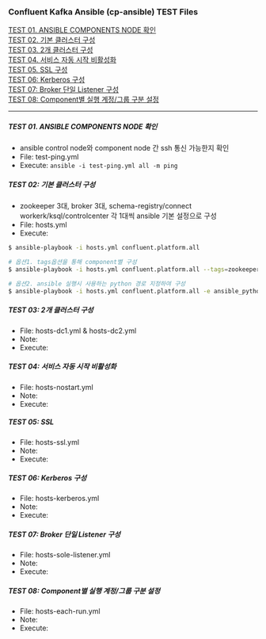 
### Confluent Kafka Ansible (cp-ansible) TEST Files  

[TEST 01. ANSIBLE COMPONENTS NODE 확인](#test-01-ansible-components-node-확인)  
[TEST 02. 기본 클러스터 구성](#test-02-기본-클러스터-구성)  
[TEST 03. 2개 클러스터 구성](#test-03-2개-클러스터-구성)  
[TEST 04. 서비스 자동 시작 비활성화](#test-04-서비스-자동-시작-비활성화)  
[TEST 05. SSL 구성](#test-05-ssl-구성)  
[TEST 06: Kerberos 구성](#test-06-kerberos-구성)  
[TEST 07: Broker 단일 Listener 구성](#test-07-broker-단일-listener-구성)  
[TEST 08: Component별 실행 계정/그룹 구분 설정](#test-08-Component별-실행-계정/그룹-구분-설정)  

---------------------------------------------

##### TEST 01. ANSIBLE COMPONENTS NODE 확인
- ansible control node와 component node 간 ssh 통신 가능한지 확인  
- File: test-ping.yml  
- Execute: `ansible -i test-ping.yml all -m ping`   

##### TEST 02: 기본 클러스터 구성
- zookeeper 3대, broker 3대, schema-registry/connect workerk/ksql/controlcenter 각 1대씩 ansible 기본 설정으로 구성 
- File: hosts.yml   
- Execute:   
```bash
$ ansible-playbook -i hosts.yml confluent.platform.all 

# 옵션1. tags옵션을 통해 component별 구성
$ ansible-playbook -i hosts.yml confluent.platform.all --tags=zookeeper  

# 옵션2. ansible 실행시 사용하는 python 경로 지정하여 구성 
$ ansible-playbook -i hosts.yml confluent.platform.all -e ansible_python_interpreter=/usr/bin/python3
```

##### TEST 03: 2개 클러스터 구성 
- File: hosts-dc1.yml & hosts-dc2.yml  
- Note:  
- Execute:  


##### TEST 04: 서비스 자동 시작 비활성화  
- File: hosts-nostart.yml   
- Note:  
- Execute:   

##### TEST 05: SSL   
- File: hosts-ssl.yml  
- Note:  
- Execute:   

##### TEST 06: Kerberos 구성  
- File: hosts-kerberos.yml  
- Note:   
- Execute:   

##### TEST 07: Broker 단일 Listener 구성  
- File: hosts-sole-listener.yml  
- Note:  
- Execute:   

##### TEST 08: Component별 실행 계정/그룹 구분 설정   
- File: hosts-each-run.yml   
- Note:  
- Execute:   
  
